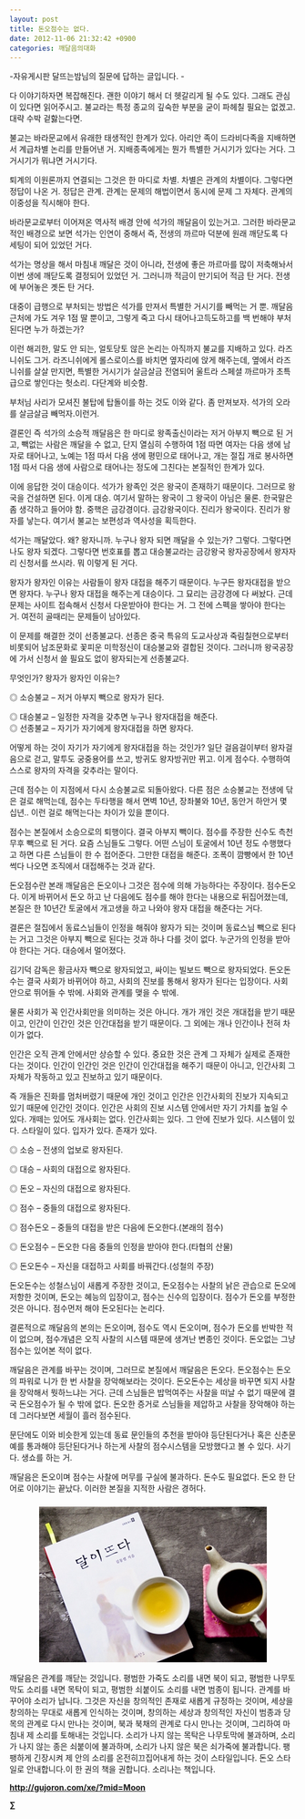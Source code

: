 ```yaml
---
layout: post
title: 돈오점수는 없다.
date: 2012-11-06 21:32:42 +0900
categories: 깨달음의대화
---
```

-자유게시판 달뜨는밤님의 질문에 답하는 글입니다. -

 다 이야기하자면 복잡해진다. 괜한 이야기 해서 더 헷갈리게 될 수도 있다. 그래도 관심이 있다면 읽어주시고. 불교라는 특정 종교의 깊숙한 부분을 굳이 파헤칠 필요는 없겠고. 대략 수박 겉핧는다면. 

 불교는 바라문교에서 유래한 태생적인 한계가 있다. 아리안 족이 드라비다족을 지배하면서 계급차별 논리를 만들어낸 거. 지배종족에게는 뭔가 특별한 거시기가 있다는 거다. 그 거시기가 뭐냐면 거시기다. 

 퇴계의 이원론까지 연결되는 그것은 한 마디로 차별. 차별은 관계의 차별이다. 그렇다면 정답이 나온 거. 정답은 관계. 관계는 문제의 해법이면서 동시에 문제 그 자체다. 관계의 이중성을 직시해야 한다. 

 바라문교로부터 이어져온 역사적 배경 안에 석가의 깨달음이 있는거고. 그러한 바라문교적인 배경으로 보면 석가는 인연이 중해서 즉, 전생의 까르마 덕분에 원래 깨닫도록 다 세팅이 되어 있었던 거다. 

 석가는 명상을 해서 마침내 깨달은 것이 아니라, 전생에 좋은 까르마를 많이 저축해놔서 이번 생에 깨닫도록 결정되어 있었던 거. 그러니까 적금이 만기되어 적금 탄 거다. 전생에 부어놓은 곗돈 탄 거다. 

 대중이 급행으로 부처되는 방법은 석가를 만져서 특별한 거시기를 빼먹는 거 뿐. 깨달음 근처에 가도 겨우 1점 딸 뿐이고, 그렇게 죽고 다시 태어나고득도하고를 백 번해야 부처된다면 누가 하겠는가? 



이런 해괴한, 말도 안 되는, 얼토당토 않은 논리는 아직까지 불교를 지배하고 있다. 라즈니쉬도 그거. 라즈니쉬에게 롤스로이스를 바치면 옆자리에 앉게 해주는데, 옆에서 라즈니쉬를 살살 만지면, 특별한 거시기가 살금살금 전염되어 울트라 스페셜 까르마가 초특급으로 쌓인다는 헛소리. 다단계와 비슷함. 



부처님 사리가 모셔진 불탑에 탑돌이를 하는 것도 이와 같다. 좀 만져보자. 석가의 오라를 살금살금 빼먹자.이런거.

 결론인 즉 석가의 소승적 깨달음은 한 마디로 왕족출신이라는 저거 아부지 빽으로 된 거고, 빽없는 사람은 깨달을 수 없고, 단지 열심히 수행하여 1점 따면 여자는 다음 생에 남자로 태어나고, 노예는 1점 따서 다음 생에 평민으로 태어나고, 개는 절집 개로 봉사하면 1점 따서 다음 생에 사람으로 태어나는 정도에 그친다는 본질적인 한계가 있다. 

 이에 응답한 것이 대승이다. 석가가 왕족인 것은 왕국이 존재하기 때문이다. 그러므로 왕국을 건설하면 된다. 이게 대승. 여기서 말하는 왕국이 그 왕국이 아님은 물론. 한국말은 좀 생각하고 들어야 함. 중핵은 금강경이다. 금강왕국이다. 진리가 왕국이다. 진리가 왕자를 낳는다. 여기서 불교는 보편성과 역사성을 획득한다. 

 석가는 깨달았다. 왜? 왕자니까. 누구나 왕자 되면 깨달을 수 있는가? 그렇다. 그렇다면 나도 왕자 되겠다. 그렇다면 번호표를 뽑고 대승불교라는 금강왕국 왕자공장에서 왕자자리 신청서를 쓰시라. 뭐 이렇게 된 거다. 

 왕자가 왕자인 이유는 사람들이 왕자 대접을 해주기 때문이다. 누구든 왕자대접을 받으면 왕자다. 누구나 왕자 대접을 해주는게 대승이다. 그 묘리는 금강경에 다 써놨다. 근데 문제는 사이트 접속해서 신청서 다운받아야 한다는 거. 그 전에 스펙을 쌓아야 한다는 거. 여전히 골때리는 문제들이 남아있다. 

 이 문제를 해결한 것이 선종불교다. 선종은 중국 특유의 도교사상과 죽림칠현으로부터 비롯되어 남조문화로 꽃피운 미학정신이 대승불교와 결합된 것이다. 그러니까 왕국공장에 가서 신청서 쓸 필요도 없이 왕자되는게 선종불교다. 

 무엇인가? 왕자가 왕자인 이유는? 

 ◎ 소승불교 – 저거 아부지 빽으로 왕자가 된다. 

    
◎ 대승불교 – 일정한 자격을 갖추면 누구나 왕자대접을 해준다.     
◎ 선종불교 – 자기가 자기에게 왕자대접을 하면 왕자다. 

 어떻게 하는 것이 자기가 자기에게 왕자대접을 하는 것인가? 일단 걸음걸이부터 왕자걸음으로 걷고, 말투도 궁중용어를 쓰고, 방귀도 왕자방귀만 뀌고. 이게 점수다. 수행하여 스스로 왕자의 자격을 갖추라는 말이다. 

 근데 점수는 이 지점에서 다시 소승불교로 되돌아왔다. 다른 점은 소승불교는 전생에 닦은 걸로 해먹는데, 점수는 두타행을 해서 면벽 10년, 장좌불와 10년, 동안거 하안거 몇 십년.. 이런 걸로 해먹는다는 차이가 있을 뿐이다. 

 점수는 본질에서 소승으로의 퇴행이다. 결국 아부지 빽이다. 점수를 주장한 신수도 측천무후 빽으로 된 거다. 요즘 스님들도 그렇다. 어떤 스님이 토굴에서 10년 정도 수행했다고 하면 다른 스님들이 한 수 접어준다. 그만한 대접을 해준다. 조폭이 깜빵에서 한 10년 썩다 나오면 조직에서 대접해주는 것과 같다. 

 돈오점수란 본래 깨달음은 돈오이나 그것은 점수에 의해 가능하다는 주장이다. 점수돈오다. 이게 바뀌어서 돈오 하고 난 다음에도 점수를 해야 한다는 내용으로 뒤집어졌는데, 본질은 한 10년간 토굴에서 개고생을 하고 나와야 왕자 대접을 해준다는 거다. 

 결론은 절집에서 동료스님들이 인정을 해줘야 왕자가 되는 것이며 동료스님 빽으로 된다는 거고 그것은 아부지 빽으로 된다는 것과 하나 다를 것이 없다. 누군가의 인정을 받아야 한다는 거다. 대승에서 멀어졌다. 

 김기덕 감독은 황금사자 빽으로 왕자되었고, 싸이는 빌보드 빽으로 왕자되었다. 돈오돈수는 결국 사회가 바뀌어야 하고, 사회의 진보를 통해서 왕자가 된다는 입장이다. 사회 안으로 뛰어들 수 밖에. 사회와 관계를 맺을 수 밖에. 

 물론 사회가 꼭 인간사회만을 의미하는 것은 아니다. 개가 개인 것은 개대접을 받기 때문이고, 인간이 인간인 것은 인간대접을 받기 때문이다. 그 외에는 개나 인간이나 전혀 차이가 없다. 

 인간은 오직 관계 안에서만 상승할 수 있다. 중요한 것은 관계 그 자체가 실제로 존재한다는 것이다. 인간이 인간인 것은 인간이 인간대접을 해주기 때문이 아니고, 인간사회 그 자체가 작동하고 있고 진보하고 있기 때문이다. 

 즉 개들은 진화를 멈처버렸기 때문에 개인 것이고 인간은 인간사회의 진보가 지속되고 있기 때문에 인간인 것이다. 인간은 사회의 진보 시스템 안에서만 자기 가치를 높일 수 있다. 개떼는 있어도 개사회는 없다. 인간사회는 있다. 그 안에 진보가 있다. 시스템이 있다. 스타일이 있다. 입자가 있다. 존재가 있다. 

 ◎ 소승 – 전생의 업보로 왕자된다. 

    
◎ 대승 – 사회의 대접으로 왕자된다. 

 ◎ 돈오 – 자신의 대접으로 왕자된다. 

    
◎ 점수 – 중들의 대접으로 왕자된다. 

 ◎ 점수돈오 – 중들의 대접을 받은 다음에 돈오한다.(본래의 점수) 

    
◎ 돈오점수 – 돈오한 다음 중들의 인정을 받아야 한다.(타협의 산물) 

 ◎ 돈오돈수 – 자신을 대접하고 사회를 바꿔간다.(성철의 주장) 

 돈오돈수는 성철스님이 새롭게 주장한 것이고, 돈오점수는 사찰의 낡은 관습으로 돈오에 저항한 것이며, 돈오는 혜능의 입장이고, 점수는 신수의 입장이다. 점수가 돈오를 부정한 것은 아니다. 점수먼저 해야 돈오된다는 논리다. 

 결론적으로 깨달음의 본의는 돈오이며, 점수도 역시 돈오이며, 점수가 돈오를 반박한 적이 없으며, 점수개념은 오직 사찰의 시스템 때문에 생겨난 변종인 것이다. 돈오없는 그냥 점수는 있어본 적이 없다. 

 깨달음은 관계를 바꾸는 것이며, 그러므로 본질에서 깨달음은 돈오다. 돈오점수는 돈오의 파워로 니가 한 번 사찰을 장악해보라는 것이다. 돈오돈수는 세상을 바꾸면 되지 사찰을 장악해서 뭣하느냐는 거다. 근데 스님들은 밥먹여주는 사찰을 떠날 수 없기 때문에 결국 돈오점수가 될 수 밖에 없다. 돈오한 증거로 스님들을 제압하고 사찰을 장악해야 하는데 그러다보면 세월이 흘러 점수된다. 



문단에도 이와 비슷한게 있는데 동료 문인들의 추천을 받아야 등단된다거나 혹은 신춘문예를 통과해야 등단된다거나 하는게 사찰의 점수시스템을 모방했다고 볼 수 있다. 사기다. 생쇼를 하는 거. 

 깨달음은 돈오이며 점수는 사찰에 머무를 구실에 불과하다. 돈수도 필요없다. 돈오 한 단어로 이야기는 끝났다. 이러한 본질을 지적한 사람은 경허다. 



 ###

  
  





  


<p align="center">
  <a href="?mid=Moon"><img alt="345678.jpg" src="files/attach/images/198/187/283/345678.jpg" width="400" height="273" /> <br /></a> 
  
  <p>
  </p>
  
  <p>
    깨달음은 관계를 깨닫는 것입니다. 평범한 가죽도 소리를 내면 북이 되고, 평범한 나무토막도 소리를 내면 목탁이 되고, 평범한 쇠붙이도 소리를 내면 범종이 됩니다. 관계를 바꾸어야 소리가 납니다. 그것은 자신을 창의적인 존재로 새롭게 규정하는 것이며, 세상을 창의하는 무대로 새롭게 인식하는 것이며, 창의하는 세상과 창의적인 자신이 범종과 당목의 관계로 다시 만나는 것이며, 북과 북채의 관계로 다시 만나는 것이며, 그리하여 마침내 제 소리를 토해내는 것입니다. 소리가 나지 않는 목탁은 나무토막에 불과하며, 소리가 나지 않는 종은 쇠붙이에 불과하며, 소리가 나지 않은 북은 쇠가죽에 불과합니다. 팽팽하게 긴장시켜 제 안의 소리를 온전히끄집어내게 하는 것이 스타일입니다. 돈오 스타일로 안내합니다.이 한 권의 책을 권합니다. 소리나는 책입니다.
  </p>
  
  <p>
  </p>
  
  <p>
  </p>
  
  <p>
    <b><a href="?mid=Moon">http://gujoron.com/xe/?mid=Moon</a> </b><br />
  </p>
  
  <p>
    <b>∑</b> <br /><br />
  </p>
  
  <p>
  </p>
  
  <p>
  </p>
  
  <p>
  </p>
  
  <p>
  </p>
</p>